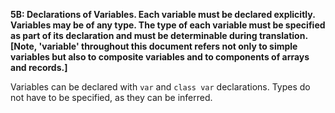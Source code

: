 **5B: Declarations of Variables.  Each variable must be declared explicitly. Variables may be of any type. The type of each variable must be specified as part of its declaration and must be determinable during translation. [Note, 'variable' throughout this document refers not only to simple variables but also to composite variables and to components of arrays and records.]**

Variables can be declared with `var` and `class var` declarations.
Types do not have to be specified, as they can be inferred.
